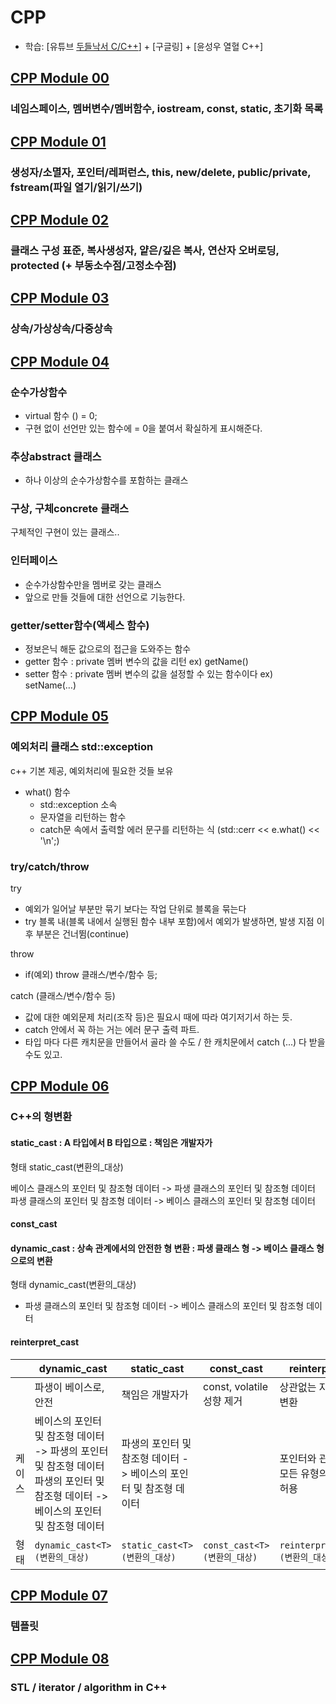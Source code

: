 # CPP
- 학습: [유튜브 [두들낙서 C/C++](https://www.youtube.com/watch?v=nYh7pEX9lAE&list=PLlJhQXcLQBJqywc5dweQ75GBRubzPxhAk&index=54)] + [구글링] + [윤성우 열혈 C++]

## [CPP Module 00](cpp00.md)
### 네임스페이스, 멤버변수/멤버함수, iostream, const, static, 초기화 목록

## [CPP Module 01](cpp01.md)
### 생성자/소멸자, 포인터/레퍼런스, this, new/delete, public/private, fstream(파일 열기/읽기/쓰기)

## [CPP Module 02](cpp02.md)
### 클래스 구성 표준, 복사생성자, 얕은/깊은 복사, 연산자 오버로딩, protected (+ 부동소수점/고정소수점)

## [CPP Module 03](cpp03.md)
### 상속/가상상속/다중상속

## [CPP Module 04](cpp04.md)

### 순수가상함수
- virtual 함수 () = 0;
- 구현 없이 선언만 있는 함수에 = 0을 붙여서 확실하게 표시해준다.

### 추상abstract 클래스
- 하나 이상의 순수가상함수를 포함하는 클래스

### 구상, 구체concrete 클래스
구체적인 구현이 있는 클래스..

### 인터페이스
- 순수가상함수만을 멤버로 갖는 클래스
- 앞으로 만들 것들에 대한 선언으로 기능한다.

### getter/setter함수(액세스 함수)

- 정보은닉 해둔 값으로의 접근을 도와주는 함수
- getter 함수 : private 멤버 변수의 값을 리턴 ex) getName()
- setter 함수 : private 멤버 변수의 값을 설정할 수 있는 함수이다 ex) setName(…)

## [CPP Module 05](cpp05.md)

### 예외처리 클래스 std::exception
c++ 기본 제공, 예외처리에 필요한 것들 보유
- what() 함수
  - std::exception 소속
  - 문자열을 리턴하는 함수
  - catch문 속에서 출력할 에러 문구를 리턴하는 식 (std::cerr << e.what() << '\n';)
  
### try/catch/throw

try
- 예외가 일어날 부분만 묶기 보다는 작업 단위로 블록을 묶는다
- try 블록 내(블록 내에서 실행된 함수 내부 포함)에서 예외가 발생하면, 발생 지점 이후 부분은 건너뜀(continue)

throw
- if(예외) throw 클래스/변수/함수 등;

catch (클래스/변수/함수 등)
- 값에 대한 예외문제 처리(조작 등)은 필요시 때에 따라 여기저기서 하는 듯. 
- catch 안에서 꼭 하는 거는 에러 문구 출력 파트.
- 타입 마다 다른 캐치문을 만들어서 골라 쓸 수도 / 한 캐치문에서 catch (...) 다 받을 수도 있고.

## [CPP Module 06](cpp06.md)

### C++의 형변환

#### static_cast : A 타입에서 B 타입으로 : 책임은 개발자가

형태 static_cast<T>(변환의_대상)
  
 베이스 클래스의 포인터 및 참조형 데이터 -> 파생 클래스의 포인터 및 참조형 데이터
 파생 클래스의 포인터 및 참조형 데이터 -> 베이스 클래스의 포인터 및 참조형 데이터

#### const_cast

#### dynamic_cast : 상속 관계에서의 안전한 형 변환 : 파생 클래스 형 -> 베이스 클래스 형으로의 변환
형태 dynamic_cast<T>(변환의_대상)

- 파생 클래스의 포인터 및 참조형 데이터 -> 베이스 클래스의 포인터 및 참조형 데이터


#### reinterpret_cast

| | dynamic_cast | static_cast | const_cast | reinterpret_cast |
|--|---|---|---|---|
| | 파생이 베이스로, 안전 | 책임은 개발자가 |const, volatile 성향 제거 | 상관없는 자료형으로 변환 |
|케이스|베이스의 포인터 및 참조형 데이터 -> 파생의 포인터 및 참조형 데이터<br>파생의 포인터 및 참조형 데이터 -> 베이스의 포인터 및 참조형 데이터| 파생의 포인터 및 참조형 데이터 -> 베이스의 포인터 및 참조형 데이터||포인터와 관련이 있는 모든 유형의 형 변환을 허용| 
|형태|`dynamic_cast<T>(변환의_대상)`|`static_cast<T>(변환의_대상)`|`const_cast<T>(변환의_대상)`|`reinterpret_cast<T>(변환의_대상)`|
 



## [CPP Module 07](cpp07.md)

### 템플릿



## [CPP Module 08](cpp08.md)
### STL / iterator / algorithm in C++
